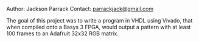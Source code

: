 Author: Jackson Parrack
Contact: parrackjack@gmail.com

The goal of this project was to write a program in VHDL using Vivado, that when compiled onto a Basys 3 FPGA, would output a pattern with at least 100 frames to an Adafruit 32x32 RGB matrix.

